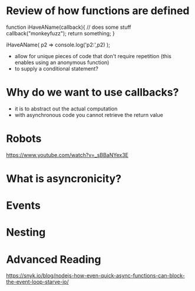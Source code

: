 
# Review of how functions are defined

function iHaveAName(callback){
    // does some stuff
    callback("monkeyfuzz");
    return something;
}

iHaveAName(  p2 => console.log('p2:',p2)  );



* allow for unique pieces of code that don't require repetition (this enables using an anonymous function)
* to supply a conditional statement?

# Why do we want to use callbacks?

* it is to abstract out the actual computation
* with asynchronous code you cannot retrieve the return value
  
 



# Robots

https://www.youtube.com/watch?v=_sBBaNYex3E

# What is asyncronicity?

# Events

# Nesting

# Advanced Reading

https://snyk.io/blog/nodejs-how-even-quick-async-functions-can-block-the-event-loop-starve-io/
